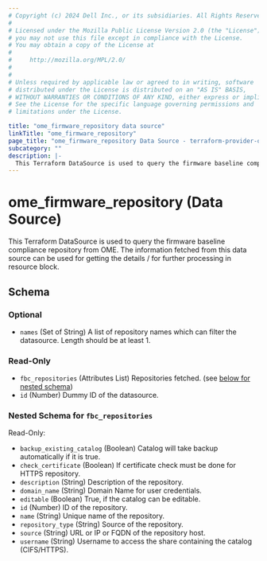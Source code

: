 ```yaml
---
# Copyright (c) 2024 Dell Inc., or its subsidiaries. All Rights Reserved.
# 
# Licensed under the Mozilla Public License Version 2.0 (the "License");
# you may not use this file except in compliance with the License.
# You may obtain a copy of the License at
# 
#     http://mozilla.org/MPL/2.0/
# 
# 
# Unless required by applicable law or agreed to in writing, software
# distributed under the License is distributed on an "AS IS" BASIS,
# WITHOUT WARRANTIES OR CONDITIONS OF ANY KIND, either express or implied.
# See the License for the specific language governing permissions and
# limitations under the License.

title: "ome_firmware_repository data source"
linkTitle: "ome_firmware_repository"
page_title: "ome_firmware_repository Data Source - terraform-provider-ome"
subcategory: ""
description: |-
  This Terraform DataSource is used to query the firmware baseline compliance repository from OME. The information fetched from this data source can be used for getting the details / for further processing in resource block.
---
```


# ome_firmware_repository (Data Source)

This Terraform DataSource is used to query the firmware baseline compliance repository from OME. The information fetched from this data source can be used for getting the details / for further processing in resource block.



<!-- schema generated by tfplugindocs -->
## Schema

### Optional

- `names` (Set of String) A list of repository names which can filter the datasource. Length should be at least 1.

### Read-Only

- `fbc_repositories` (Attributes List) Repositories fetched. (see [below for nested schema](#nestedatt--fbc_repositories))
- `id` (Number) Dummy ID of the datasource.

<a id="nestedatt--fbc_repositories"></a>
### Nested Schema for `fbc_repositories`

Read-Only:

- `backup_existing_catalog` (Boolean) Catalog will take backup automatically if it is true.
- `check_certificate` (Boolean) If certificate check must be done for HTTPS repository.
- `description` (String) Description of the repository.
- `domain_name` (String) Domain Name for user credentials.
- `editable` (Boolean) True, if the catalog can be editable.
- `id` (Number) ID of the repository.
- `name` (String) Unique name of the repository.
- `repository_type` (String) Source of the repository.
- `source` (String) URL or IP or FQDN of the repository host.
- `username` (String) Username to access the share containing the catalog (CIFS/HTTPS).